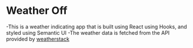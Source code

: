 # Weather Off

-This is a weather indicating app that is built using React using Hooks, and styled using Semantic UI
-The weather data is fetched from the API provided by [weatherstack](https://weatherstack.com/)
